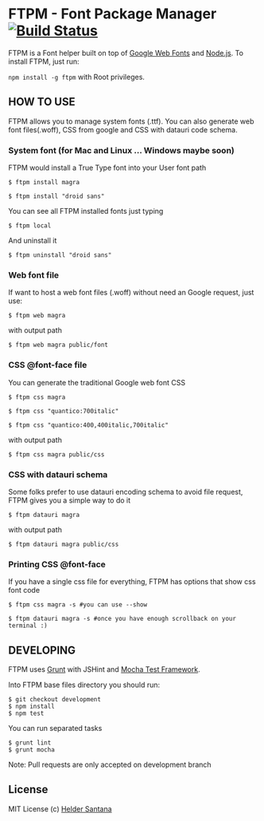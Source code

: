 FTPM - Font Package Manager [![Build Status](https://secure.travis-ci.org/heldr/ftpm.png?branch=master)](http://travis-ci.org/heldr/ftpm?branch=master)
===========================
FTPM is a Font helper built on top of [Google Web Fonts][gwebfonts] and [Node.js][nodejs]. To install FTPM, just run:

`npm install -g ftpm` with Root privileges.

HOW TO USE
----------
FTPM allows you to manage system fonts (.ttf). You can also generate web font files(.woff), CSS from google and CSS with datauri code schema.

### System font (for Mac and Linux ... Windows maybe soon)

FTPM would install a True Type font into your User font path

```CLI
$ ftpm install magra

$ ftpm install "droid sans"
```

You can see all FTPM installed fonts just typing

```CLI
$ ftpm local
```

And uninstall it

```CLI
$ ftpm uninstall "droid sans"
```

### Web font file

If want to host a web font files (.woff) without need an Google request, just use:

```CLI
$ ftpm web magra
```
with output path
```CLI
$ ftpm web magra public/font
```

### CSS @font-face file

You can generate the traditional Google web font CSS

```CLI
$ ftpm css magra

$ ftpm css "quantico:700italic"

$ ftpm css "quantico:400,400italic,700italic"
```
with output path
```CLI
$ ftpm css magra public/css
```

### CSS with datauri schema

Some folks prefer to use datauri encoding schema to avoid file request, FTPM gives you a simple way to do it

```CLI
$ ftpm datauri magra
```
with output path
```CLI
$ ftpm datauri magra public/css
```

### Printing CSS @font-face

If you have a single css file for everything, FTPM has options that show css font code

```CLI
$ ftpm css magra -s #you can use --show

$ ftpm datauri magra -s #once you have enough scrollback on your terminal :)
```

DEVELOPING
----------
FTPM uses [Grunt][grunt] with JSHint and [Mocha Test Framework][mocha].

Into FTPM base files directory you should run:

```CLI
$ git checkout development
$ npm install
$ npm test
```

You can run separated tasks

```CLI
$ grunt lint
$ grunt mocha
```

Note: Pull requests are only accepted on development branch

## License

MIT License
(c) [Helder Santana](http://heldr.com)

[nodejs]: http://nodejs.org/download
[gwebfonts]: http://www.google.com/webfonts/
[grunt]: https://github.com/cowboy/grunt
[mocha]: http://visionmedia.github.com/mocha/